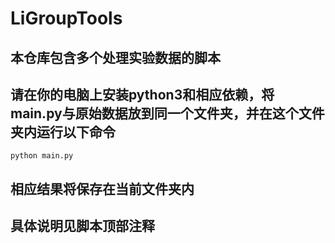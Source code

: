 # LiGroupTools
## 本仓库包含多个处理实验数据的脚本
## 请在你的电脑上安装python3和相应依赖，将main.py与原始数据放到同一个文件夹，并在这个文件夹内运行以下命令
`python main.py`
## 相应结果将保存在当前文件夹内
## 具体说明见脚本顶部注释